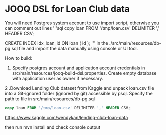 # JOOQ DSL for Loan Club data

You will need Postgres system account to use import script, otherwise you can comment out lines
'''sql
copy loan FROM '/tmp/loan.csv' DELIMITER ',' HEADER CSV;

CREATE INDEX idx_loan_id ON loan (
	id
);
'''
in the ./src/main/resources/db-pg.sql file and import the data manually using console or UI tool.

How to build:

1. Specify postgres account and application account credentials in src/main/resources/jooq-build-dsl.properties.
    Create empty database with application user as owner if necessary.

2 .Download Lending Club dataset from Kaggle and unpack loan.csv file into a Git-ignored folder (ignored by git) accessible by psql.
Specify the path to file in src/main/resources/db-pg.sql

```sql
copy loan FROM '/tmp/loan.csv' DELIMITER ',' HEADER CSV;
```


https://www.kaggle.com/wendykan/lending-club-loan-data

then run mvn install and check console output
